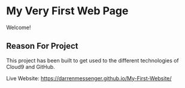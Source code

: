 # My Very First Web Page

Welcome!

## Reason For Project

This project has been built to get used to the different technologies of Cloud9 and GitHub.

Live Website: https://darrenmessenger.github.io/My-First-Website/
